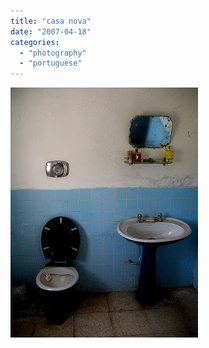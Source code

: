 ```yaml
---
title: "casa nova"
date: "2007-04-18"
categories: 
  - "photography"
  - "portuguese"
---
```


[![](images/casa+nova.jpg)](http://3.bp.blogspot.com/_ab4oT61_gnQ/RiVryzokDaI/AAAAAAAAADI/2FVlxx0-K-c/s1600-h/casa+nova.jpg)
